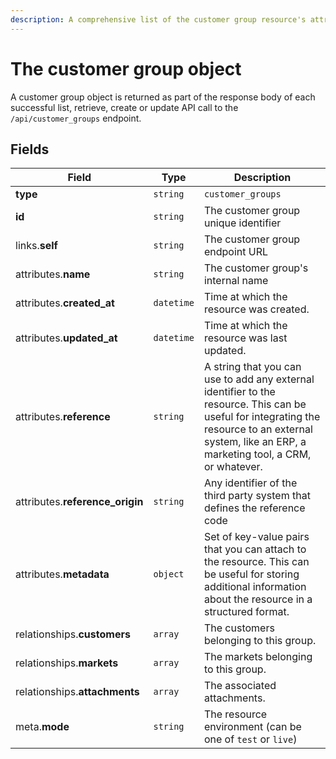 ```yaml
---
description: A comprehensive list of the customer group resource's attributes and relationships
---
```


# The customer group object

A customer group object is returned as part of the response body of each successful list, retrieve, create or update API call to the `/api/customer_groups` endpoint.

## Fields

| Field          | Type     | Description                                  |
| -------------- | -------- | -------------------------------------------- |
| **type**       | `string` | `customer_groups`                        |
| **id**         | `string` | The customer group unique identifier  |
| links.**self** | `string` | The customer group endpoint URL       |
| attributes.**name** | `string` | The customer group's internal name |
| attributes.**created_at** | `datetime` | Time at which the resource was created. |
| attributes.**updated_at** | `datetime` | Time at which the resource was last updated. |
| attributes.**reference** | `string` | A string that you can use to add any external identifier to the resource. This can be useful for integrating the resource to an external system, like an ERP, a marketing tool, a CRM, or whatever. |
| attributes.**reference_origin** | `string` | Any identifier of the third party system that defines the reference code |
| attributes.**metadata** | `object` | Set of key-value pairs that you can attach to the resource. This can be useful for storing additional information about the resource in a structured format. |
| relationships.**customers** | `array` | The customers belonging to this group. |
| relationships.**markets** | `array` | The markets belonging to this group. |
| relationships.**attachments** | `array` | The associated attachments. |
| meta.**mode** | `string` | The resource environment \(can be one of `test` or `live`\) |

